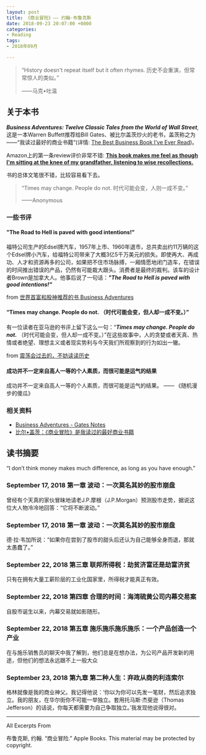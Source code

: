 ```yaml
---
layout: post
title: 《商业冒险》—— 约翰·布鲁克斯
date: 2018-09-23 20:07:00 +0800
categories:
- Reading
tags:
- 2018年09月

---
```


<blockquote class="blockquote-center">
<p>“History doesn't repeat itself but it often rhymes. 历史不会重演，但常常惊人的类似。” </p>
<p>——马克•吐温</p>
</blockquote>

## 关于本书


***Business Adventures: Twelve Classic Tales from the World of Wall Street***, 这是一本Warren Buffett推荐给Bill Gates、被比尔盖茨炒火的老书，盖茨称之为——“我读过最好的商业书籍”(详情: [The Best Business Book I’ve Ever Read](https://www.gatesnotes.com/Books/Business-Adventures))。

Amazon上的第一条review评价非常不错: [**This book makes me feel as though I'm sitting at the knee of my grandfather, listening to wise recollections.**](https://www.amazon.com/Business-Adventures-Twelve-Classic-Street/dp/1497644895)

书的总体文笔很不错，比较容易看下去。

<blockquote class="blockquote-center">
<p>“Times may change. People do not. 时代可能会变，人则一成不变。” </p>
<p>——Anonymous</p>
</blockquote>

### 一些书评

#### "The Road to Hell is paved with good intentions!"

福特公司生产的Edsel牌汽车，1957年上市、1960年退市，总共卖出约11万辆的这个Edsel牌小汽车，给福特公司带来了大概3亿5千万美元的损失。即使再大、再成功、人才和资源再多的公司，如果把不住市场脉搏，一厢情愿地闭门造车，在错误的时间推出错误的产品，仍然有可能栽大跟头。消费者是最终的裁判。该车的设计者Brown是加拿大人。他事后说了一句话：***"The Road to Hell is paved with good intentions!"***

from [世界首富和股神推荐的书 Business Adventures](https://book.douban.com/review/7418326/)

#### “Times may change. People do not. （时代可能会变，但人却一成不变。）”

有一位读者在亚马逊的书评上留下这么一句：“***Times may change. People do not.*** （时代可能会变，但人却一成不变。）”在这些故事中，人的贪婪或者天真、热情或者绝望、理想主义或者现实势利与今天我们所观察到的行为如出一辙。

from [震荡会过去的，不妨读读历史](https://book.douban.com/review/7525310/)

#### 成功并不一定来自高人一等的个人素质，而很可能是运气的结果

成功并不一定来自高人一等的个人素质，而很可能是运气的结果。 —— 《随机漫步的傻瓜》


### 相关资料

- [Business Adventures - Gates Notes](https://www.gatesnotes.com/Books/Business-Adventures)
- [比尔•盖茨：《商业冒险》是我读过的最好商业书籍](http://people.techweb.com.cn/2014-08-11/2062812.shtml)



## 读书摘要

“I don’t think money makes much difference, as long as you have enough.” 

### September 17, 2018 第一章 波动：一次莫名其妙的股市崩盘

曾经有个天真的家伙冒昧地请老J.P.摩根（J.P.Morgan）预测股市走势，据说这位大人物冷冷地回答：“它将不断波动。”

### September 17, 2018 第一章 波动：一次莫名其妙的股市崩盘

德·拉·韦加所说：“如果你在尝到了股市的甜头后还认为自己能够全身而退，那就太愚蠢了。”

### September 22, 2018 第三章 联邦所得税：劫贫济富还是劫富济贫

只有在拥有大量工薪阶层的工业化国家里，所得税才能真正有效。

### September 22, 2018 第四章 合理的时间：海湾硫黄公司内幕交易案

自股市诞生以来，内幕交易就如影随形。

### September 22, 2018 第五章 施乐施乐施乐施乐：一个产品创造一个产业

在与施乐销售员的聊天中我了解到，他们总是在想办法，为公司产品开发新的用途，但他们的想法永远跟不上一般大众

### September 23, 2018 第九章 第二种人生：弃政从商的利连索尔

格林就像是我的商业神父。我记得他说：‘你以为你可以先发一笔财，然后追求独立。我的朋友，在华尔街你不可能一举独立。套用托马斯·杰斐逊（Thomas Jefferson）的话说，你每天都需要为自己争取独立。’我发现他说得很对。

----

All Excerpts From

布鲁克斯, 约翰. “商业冒险.” Apple Books. 
This material may be protected by copyright.
